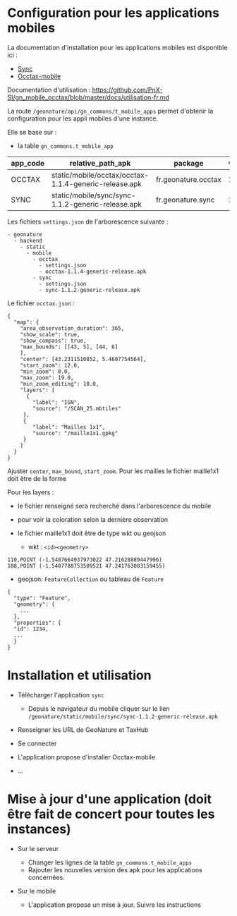 # Configuration pour les applications mobiles

La documentation d'installation pour les applications mobiles est disponible ici : 

- [Sync]()
- [Occtax-mobile](https://github.com/PnX-SI/gn_mobile_occtax/blob/master/docs/installation-fr.md)

Documentation d'utilisation : https://github.com/PnX-SI/gn_mobile_occtax/blob/master/docs/utilisation-fr.md

La route `/geonature/api/gn_commons/t_mobile_apps` permet d'obtenir la configuration pour les appli mobiles d'une instance.

Elle se base sur :

- la table `gn_commons.t_mobile_app`

| app_code | relative_path_apk | package | version_code |
|----------|-------------------|---------|--------------|    
| OCCTAX | static/mobile/occtax/occtax-1.1.4-generic-release.apk | fr.geonature.occtax | 2035|
| SYNC | static/mobile/sync/sync-1.1.2-generic-release.apk | fr.geonature.sync | 2485|

Les fichiers `settings.json` de l'arborescence suivante :

```
- geonature
  - backend
    - static
      - mobile
        - occtax
          - settings.json
          - occtax-1.1.4-generic-release.apk
        - sync
          - settings.json       
          - sync-1.1.2-generic-release.apk
```

Le fichier `occtax.json` :

```
{
  "map": {
    "area_observation_duration": 365,
    "show_scale": true,
    "show_compass": true,
    "max_bounds": [[43, 5], [44, 6]
    ],
    "center": [43.2311510852, 5.4607754564],
    "start_zoom": 12.0,
    "min_zoom": 8.0,
    "max_zoom": 19.0,
    "min_zoom_editing": 10.0,
    "layers": [
      {
        "label": "IGN",
        "source": "/SCAN_25.mbtiles"
     },
     {
        "label": "Mailles 1x1",
        "source": "/maille1x1.gpkg"
     }
    ]
  }
}
```

Ajuster `center`, `max_bound`, `start_zoom`.
Pour les mailles le fichier maille1x1 doit être de la forme

Pour les layers :

- le fichier renseigné sera recherché dans l'arborescence du mobile

- pour voir la coloration selon la dernière observation
- le fichier maille1x1 doit être de type wkt ou geojson
  - wkt : `<id><geometry>` 
```
110,POINT (-1.5487664937973022 47.21628889447996)
108,POINT (-1.5407788753509521 47.241763083159455)
``` 
  - geojson: `FeatureCollection` ou tableau de `Feature`
```
{
  "type": "Feature",
  "geometry": {
    ...
  },
  "properties": {
  "id": 1234,
  ...    
  }
}
```

# Installation et utilisation 

- Télécharger l'application `sync`
  - Depuis le navigateur du mobile cliquer sur le lien `/geonature/static/mobile/sync/sync-1.1.2-generic-release.apk`

- Renseigner les URL de GeoNature et TaxHub

- Se connecter

- L'application propose d'installer Occtax-mobile

- ...



# Mise à jour d'une application (doit être fait de concert pour toutes les instances)

- Sur le serveur
  - Changer les lignes de la table `gn_commons.t_mobile_apps` 
  - Rajouter les nouvelles version des apk pour les applications concernées.

- Sur le mobile
  - L'application propose un mise à jour. Suivre les instructions

